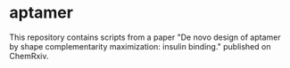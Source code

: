 # aptamer
This repository contains scripts from a paper "De novo design of aptamer by shape complementarity maximization: insulin binding." published on ChemRxiv.
